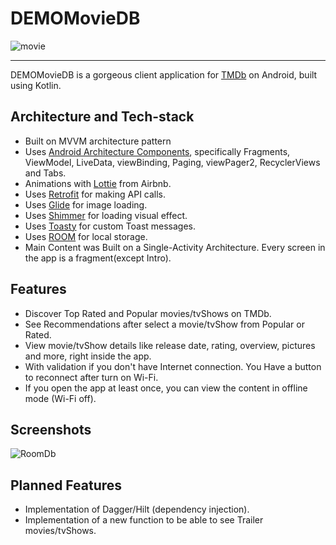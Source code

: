 # DEMOMovieDB

![movie](https://user-images.githubusercontent.com/41550868/153776191-6e229fde-7b9d-43cf-822d-69110577756d.png)

----------------------------------------------------------------

DEMOMovieDB is a gorgeous client application for [TMDb](https://www.themoviedb.org) on Android, built using Kotlin.


## Architecture and Tech-stack

* Built on MVVM architecture pattern
* Uses [Android Architecture Components](https://developer.android.com/topic/libraries/architecture/), specifically Fragments, ViewModel, LiveData, viewBinding, Paging, viewPager2, RecyclerViews and Tabs.
* Animations with [Lottie](https://github.com/airbnb/lottie-ios) from Airbnb.
* Uses [Retrofit](https://square.github.io/retrofit/) for making API calls.
* Uses [Glide](https://github.com/bumptech/glide) for image loading.
* Uses [Shimmer](https://facebook.github.io/shimmer-android/) for loading visual effect.
* Uses [Toasty](https://github.com/GrenderG/Toasty) for custom Toast messages.
* Uses [ROOM](https://github.com/androidx-releases/Room/releases) for local storage.
* Main Content was Built on a Single-Activity Architecture. Every screen in the app is a fragment(except Intro).

## Features
* Discover Top Rated and Popular movies/tvShows on TMDb.
* See Recommendations after select a movie/tvShow from Popular or Rated.
* View movie/tvShow details like release date, rating, overview, pictures and more, right inside the app.
* With validation if you don't have Internet connection. You Have a button to reconnect after turn on Wi-Fi.
* If you open the app at least once, you can view the content in offline mode (Wi-Fi off).

## Screenshots

![RoomDb](https://user-images.githubusercontent.com/41550868/154133506-f9a64095-00fa-4e2d-8374-4af324cb7b95.gif)


## Planned Features
* Implementation of Dagger/Hilt (dependency injection).
* Implementation of a new function to be able to see Trailer movies/tvShows.


